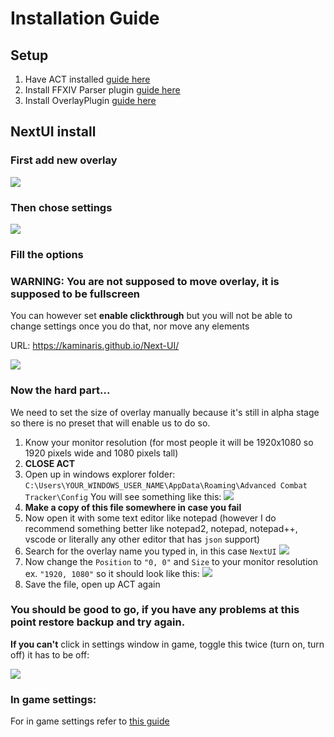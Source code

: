 # Installation Guide

## Setup

1. Have ACT installed [guide here](https://github.com/FFXIV-ACT/setup-guide)
2. Install FFXIV Parser plugin [guide here](https://github.com/FFXIV-ACT/setup-guide#ffxiv-act-plugin)
3. Install OverlayPlugin [guide here](https://github.com/FFXIV-ACT/setup-guide#overlayplugin)

## NextUI install

### First add new overlay

![](https://i.imgur.com/0PT75NJ.png)

### Then chose settings

![](https://i.imgur.com/nEq6CBD.png)

### Fill the options

### WARNING: You are not supposed to move overlay, it is supposed to be fullscreen

You can however set **enable clickthrough** but you will not be able to change settings once you 
do that, nor move any elements

URL: https://kaminaris.github.io/Next-UI/

![](https://i.imgur.com/r6xgDXk.png)

### Now the hard part...

We need to set the size of overlay manually because it's still in alpha stage so there is no
preset that will enable us to do so.

1. Know your monitor resolution (for most people it will be 1920x1080 so 1920 pixels wide and 1080 pixels tall)
2. **CLOSE ACT**
3. Open up in windows explorer folder: `C:\Users\YOUR_WINDOWS_USER_NAME\AppData\Roaming\Advanced Combat Tracker\Config`
You will see something like this: ![](https://i.imgur.com/gWDi2uH.png)
4. **Make a copy of this file somewhere in case you fail**
5. Now open it with some text editor like notepad (however I do recommend something better like 
notepad2, notepad, notepad++, vscode or literally any other editor that has `json` support)
6. Search for the overlay name you typed in, in this case `NextUI` ![](https://i.imgur.com/Az3BYUQ.png)
7. Now change the `Position` to `"0, 0"` and `Size` to your monitor resolution ex. `"1920, 1080"` so it should look 
   like this: ![](https://i.imgur.com/XSH1mdO.png)
8. Save the file, open up ACT again

### You should be good to go, if you have any problems at this point restore backup and try again.

**If you can't** click in settings window in game, toggle this twice (turn on, turn off) it has to be off:

![](https://i.imgur.com/kRIYWdi.png)

### In game settings:

For in game settings refer to [this guide](SETTINGS.md)

